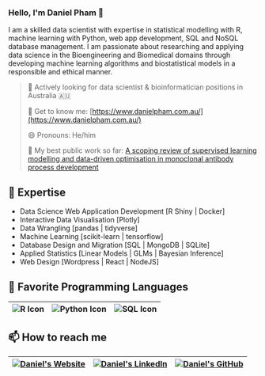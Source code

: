 ### Hello, I'm Daniel Pham 👋

I am a skilled data scientist with expertise in statistical modelling with R, machine learning with Python, web app development, SQL and NoSQL database management. I am passionate about researching and applying data science in the Bioengineering and Biomedical domains through developing machine learning algorithms and biostatistical models in a responsible and ethical manner.

> 🔭 Actively looking for data scientist & bioinformatician positions in Australia :australia:
> 
> 💬 Get to know me: [https://www.danielpham.com.au/](https://www.danielpham.com.au/)
> 
> 😄 Pronouns: He/him
> 
> 🥇 My best public work so far: [A scoping review of supervised learning modelling and data-driven optimisation in monoclonal antibody process development](https://www.sciencedirect.com/science/article/pii/S2772508122000710)

## :star2: Expertise

* Data Science Web Application Development [R Shiny | Docker]
* Interactive Data Visualisation [Plotly]
* Data Wrangling [pandas | tidyverse]
* Machine Learning [scikit-learn | tensorflow]
* Database Design and Migration [SQL | MongoDB | SQLite]
* Applied Statistics [Linear Models | GLMs | Bayesian Inference]
* Web Design [Wordpress | React | NodeJS]

## :rocket: Favorite Programming Languages

|<img align="center" alt="R Icon" src="https://img.icons8.com/bubbles/50/000000/r.png"/>|<img align="center" alt="Python Icon" src="https://img.icons8.com/dusk/50/000000/python.png"/>|<img align="center" alt="SQL Icon" src="https://img.icons8.com/dusk/50/000000/sql.png"/>|
|:---:|:---:|:---:|

## 📫 How to reach me
|<a href="https://www.danielpham.com.au"><img align="center" alt="Daniel's Website" src="https://img.icons8.com/bubbles/50/000000/domain.png"/></a>|<a href="https://linkedin.com/daniel-pham-data"><img align="center" alt="Daniel's LinkedIn" src="https://img.icons8.com/bubbles/50/000000/linkedin.png"/></a>|<a href="https://github.com/danieltpham"><img align="center" alt="Daniel's GitHub" src="https://img.icons8.com/bubbles/50/000000/github.png"/></a>|
|:---:|:---:|:---:|
